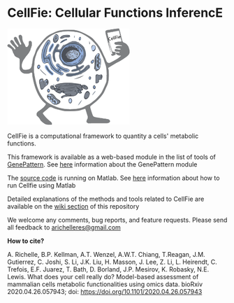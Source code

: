 # **CellFie**: Cellular Functions InferencE

<img src="https://github.com/LewisLabUCSD/CellFie/blob/master/Images/LogoCellFie.png" width="280" height="220">

 CellFie is a computational framework to quantity a cells' metabolic functions.
 
 
 
 This framework is available as a web-based module in the list of tools of [GenePattern](https://www.genepattern.org). See [here](https://github.com/LewisLabUCSD/CellFie/wiki/Tutorial-:-GenePattern-module) information about the GenePattern module
 
 The [source code](https://github.com/LewisLabUCSD/CellFie/blob/master/src/CellFie.m) is running on Matlab. See [here](https://github.com/LewisLabUCSD/CellFie/wiki/Running-CellFie-in-Matlab) information about how to run Cellfie using Matlab
 
Detailed explanations of the methods and tools related to CellFie are available on the [wiki section](https://github.com/LewisLabUCSD/CellFie/wiki) of this repository



We welcome any comments, bug reports, and feature requests. Please send all feedback to arichelleres@gmail.com



**How to cite?**

A. Richelle, B.P. Kellman, A.T. Wenzel, A.W.T. Chiang, T.Reagan, J.M. Gutierrez, C. Joshi, S. Li, J.K. Liu, H. Masson, J. Lee, Z. Li, L. Heirendt, C. Trefois, E.F. Juarez, T. Bath, D. Borland, J.P. Mesirov, K. Robasky, N.E. Lewis. What does your cell really do? Model-based assessment of mammalian cells metabolic functionalities using omics data. bioRxiv 2020.04.26.057943; doi: https://doi.org/10.1101/2020.04.26.057943 
